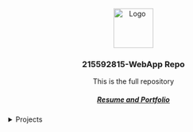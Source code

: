 <!-- Improved compatibility of back to top link: See: https://github.com/othneildrew/Best-README-Template/pull/73 -->
<a name="readme-top"></a>
<!--
*** Thanks for checking out the Best-README-Template. If you have a suggestion
*** that would make this better, please fork the repo and create a pull request
*** or simply open an issue with the tag "enhancement".
*** Don't forget to give the project a star!
*** Thanks again! Now go create something AMAZING! :D
-->




<!-- PROJECT LOGO -->
<br />
<div align="center">
  <a href="https://github.com/othneildrew/Best-README-Template">
    <img src="images/logo.png" alt="Logo" width="80" height="80">
  </a>

  <h3 align="center">215592815-WebApp Repo</h3>

  <p align="center">
    This is the full repository
</div>

<div>
<a href="/portfoliotemplate/index.html"><h5 align="center">Resume and Portfolio</h5></a>
</div>


<!-- TABLE OF CONTENTS -->
<details>
  <summary>Projects</summary>
  <ol>
    <li>
      <a href="/TributePage/index.html">Tribute Page</a>
      <ul>
        <li><a href="/TechnicalDocumentation/index.html">Technical Documentation</a></li>
      </ul>
    </li>
    <li>
      <a href="/ProductLanding/index.html">Product Landing Page</a>
      
</details>
